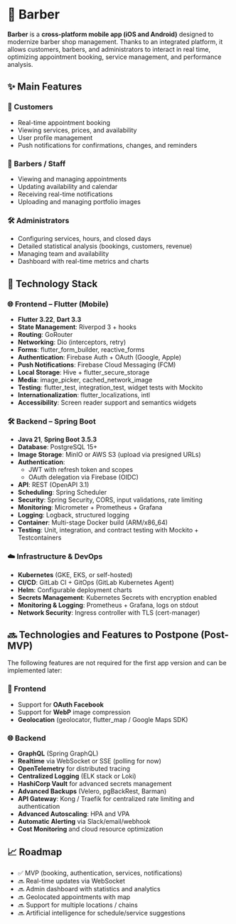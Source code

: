 # 💈 Barber

**Barber** is a **cross-platform mobile app (iOS and Android)** designed to modernize barber shop management. Thanks to an integrated platform, it allows customers, barbers, and administrators to interact in real time, optimizing appointment booking, service management, and performance analysis.

## ✨ Main Features

### 👤 Customers
- Real-time appointment booking
- Viewing services, prices, and availability
- User profile management
- Push notifications for confirmations, changes, and reminders

### 💼 Barbers / Staff
- Viewing and managing appointments
- Updating availability and calendar
- Receiving real-time notifications
- Uploading and managing portfolio images

### 🛠️ Administrators
- Configuring services, hours, and closed days
- Detailed statistical analysis (bookings, customers, revenue)
- Managing team and availability
- Dashboard with real-time metrics and charts

## 🧱 Technology Stack

### 🌐 Frontend – Flutter (Mobile)

- **Flutter 3.22**, **Dart 3.3**
- **State Management**: Riverpod 3 + hooks
- **Routing**: GoRouter
- **Networking**: Dio (interceptors, retry)
- **Forms**: flutter_form_builder, reactive_forms
- **Authentication**: Firebase Auth + OAuth (Google, Apple)
- **Push Notifications**: Firebase Cloud Messaging (FCM)
- **Local Storage**: Hive + flutter_secure_storage
- **Media**: image_picker, cached_network_image
- **Testing**: flutter_test, integration_test, widget tests with Mockito
- **Internationalization**: flutter_localizations, intl
- **Accessibility**: Screen reader support and semantics widgets

### 🛠 Backend – Spring Boot

- **Java 21**, **Spring Boot 3.5.3**
- **Database**: PostgreSQL 15+
- **Image Storage**: MinIO or AWS S3 (upload via presigned URLs)
- **Authentication**:
  - JWT with refresh token and scopes
  - OAuth delegation via Firebase (OIDC)
- **API**: REST (OpenAPI 3.1)
- **Scheduling**: Spring Scheduler
- **Security**: Spring Security, CORS, input validations, rate limiting
- **Monitoring**: Micrometer + Prometheus + Grafana
- **Logging**: Logback, structured logging
- **Container**: Multi-stage Docker build (ARM/x86_64)
- **Testing**: Unit, integration, and contract testing with Mockito + Testcontainers

### ☁️ Infrastructure & DevOps

- **Kubernetes** (GKE, EKS, or self-hosted)
- **CI/CD**: GitLab CI + GitOps (GitLab Kubernetes Agent)
- **Helm**: Configurable deployment charts
- **Secrets Management**: Kubernetes Secrets with encryption enabled
- **Monitoring & Logging**: Prometheus + Grafana, logs on stdout
- **Network Security**: Ingress controller with TLS (cert-manager)

## 🔜 Technologies and Features to Postpone (Post-MVP)

The following features are not required for the first app version and can be implemented later:

### 🔧 Frontend
- Support for **OAuth Facebook**
- Support for **WebP** image compression
- **Geolocation** (geolocator, flutter_map / Google Maps SDK)

### 🌐 Backend
- **GraphQL** (Spring GraphQL)
- **Realtime** via WebSocket or SSE (polling for now)
- **OpenTelemetry** for distributed tracing
- **Centralized Logging** (ELK stack or Loki)
- **HashiCorp Vault** for advanced secrets management
- **Advanced Backups** (Velero, pgBackRest, Barman)
- **API Gateway**: Kong / Traefik for centralized rate limiting and authentication
- **Advanced Autoscaling**: HPA and VPA
- **Automatic Alerting** via Slack/email/webhook
- **Cost Monitoring** and cloud resource optimization

## 📈 Roadmap

- ✅ MVP (booking, authentication, services, notifications)
- 🔜 Real-time updates via WebSocket
- 🔜 Admin dashboard with statistics and analytics
- 🔜 Geolocated appointments with map
- 🔜 Support for multiple locations / chains
- 🔜 Artificial intelligence for schedule/service suggestions